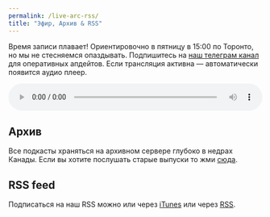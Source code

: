 ```yaml
---
permalink: /live-arc-rss/
title: "Эфир, Архив & RSS"
---
```


Время записи плавает! Ориентировочно в пятницу в 15:00 по Торонто, но мы не стесняемся опаздывать. Подпишитесь на [наш телеграм канал](https://t.me/rcmp_podcast) для оперативных апдейтов. Если трансляция активна — автоматически появится аудио плеер.

<audio style="width: 100%;" autoplay="autoplay" controls="controls"><source src="https://stream.rcmp.cloud/stream" type="audio/mpeg" />Твой брузер не поддерживает &#8212; так что иди <a href="https://stream.rcmp.cloud/stream" target="_blank" rel="noopener noreferrer">сюда</a></audio>

## Архив

Все подкасты храняться на архивном сервере глубоко в недрах Канады. Если вы хотите послушать старые выпуски то жми [сюда](https://arc.rcmp.me/).  

## RSS feed
Подписаться на наш RSS можно или через [iTunes](https://podcasts.apple.com/podcast/id363311940) или через [RSS](https://arc.rcmp.cloud/feed.php).